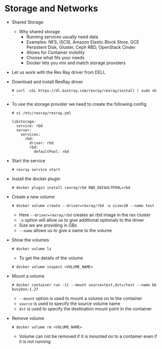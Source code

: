 # Storage and Networks

- Shared Storage
	- Why shared storage
		- Running services usually need data
		- Examples: NFS, iSCSI, Amazon Elastic Block Store, GCE Persistent Disk, Gluster, Ceph RBD, OpenStack Cinder
		- Allows for Container mobility
		- Choose what fits your needs
		- Docker lets you mix and match storage providers

- Let us work with the Rex Ray driver from DELL
- Download and install RexRay driver

	```
	# curl -sSL https://dl.bintray.com/rexray/rexray/install | sudo sh -
	```

- To use the storage provider we need to create the following config

	```
	# vi /etc/rexray/rexray.yml
	```

	```
	libstorage:
	  service: rbd
	  server:
	    services:
	      rbd:
	        driver: rbd
	        rbd:
	          defaultPool: rbd
	```

- Start the service

	```
	# rexray service start
	```

- Install the docker plugin

	```
	# docker plugin install rexray/rbd RBD_DEFAULTPOOL=rbd
	```

- Create a new volume

	```
	# docker volume create --driver=rexray/rbd -o size=20 --name test
	```

	- Here `--driver=rexray/rbd` creates an rbd image in the rex cluster 
	- `-o` option will allow us to give additional optionals to the driver
	- Size we are providing in GBs
	- `--name` allows us to give a name to the volume

- Show the volumes

	```
	# docker volume ls
	```

	- To get the details of the volume

	```
	# docker volume inspect <VOLUME_NAME>
	```

- Mount a volume

	```
	# docker container run -it --mount source=test,dst=/test --name bb busybox:1.27
	```

	- `--mount` option is used to mount a volume on to the container
	- `source` is used to specify the source volume name
	- `dst` is used to specify the destination mount point in the container

- Remove volume

	```
	# docker volume rm <VOLUME_NAME>
	```

	- Volume can not be removed if it is mounted on to a container even if it is not running.